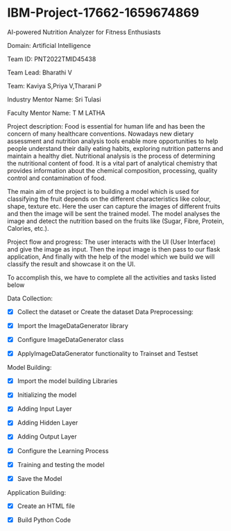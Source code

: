 # IBM-Project-17662-1659674869
AI-powered Nutrition Analyzer for Fitness Enthusiasts

Domain: Artificial Intelligence

Team ID: PNT2022TMID45438

Team Lead: Bharathi V

Team: Kaviya S,Priya V,Tharani P

Industry Mentor Name: Sri Tulasi

Faculty Mentor Name: T M LATHA

Project description:
Food is essential for human life and has been the concern of many healthcare conventions. Nowadays new dietary assessment and nutrition analysis tools enable more opportunities to help people understand their daily eating habits, exploring nutrition patterns and maintain a healthy diet. Nutritional analysis is the process of determining the nutritional content of food. It is a vital part of analytical chemistry that provides information about the chemical composition, processing, quality control and contamination of food.

The main aim of the project is to building a model which is used for classifying the fruit depends on the different characteristics like colour, shape, texture etc. Here the user can capture the images of different fruits and then the image will be sent the trained model. The model analyses the image and detect the nutrition based on the fruits like (Sugar, Fibre, Protein, Calories, etc.).

Project flow and progress:
The user interacts with the UI (User Interface) and give the image as input. Then the input image is then pass to our flask application, And finally with the help of the model which we build we will classify the result and showcase it on the UI.

To accomplish this, we have to complete all the activities and tasks listed below

Data Collection:

 - [x] Collect the dataset or Create the dataset
Data Preprocessing:

 - [x] Import the ImageDataGenerator library

 - [x] Configure ImageDataGenerator class

 - [x] ApplyImageDataGenerator functionality to Trainset and Testset

Model Building:

 - [x] Import the model building Libraries

 - [x] Initializing the model

 - [x] Adding Input Layer

 - [x] Adding Hidden Layer

 - [x] Adding Output Layer

 - [x] Configure the Learning Process

 - [x] Training and testing the model

 - [x] Save the Model

Application Building:

 - [x] Create an HTML file

 - [x] Build Python Code
